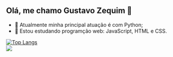 ## Olá, me chamo Gustavo Zequim 👋
- 🔭 Atualmente minha principal atuação é com Python;
- 🌱 Estou estudando programção web: JavaScript, HTML e CSS.
<div style="width: 200px;">
<a href="https://github.com/SeuPerfilAqui/github-readme-stats">
  <img src="https://github-readme-stats.vercel.app/api/top-langs/?username=gustavozequim&langs_count=8" alt="Top Langs" />
</a>
</div>
<a href="mailto:gustavozequim9@gmail.com">
<img src="https://img.shields.io/badge/Gmail-D14836?style=for-the-badge&logo=gmail&logoColor=white"/>
</a>
<div>
<link rel="stylesheet" type='text/css' href="https://cdn.jsdelivr.net/gh/devicons/devicon@latest/devicon.min.css" />
</div>


          





